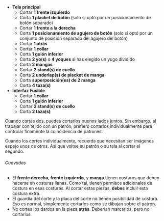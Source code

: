 *   **Tela principal**
    *   Cortar **1 frente izquierdo**
    *   Corta **1 placket de botón** (solo si optó por un posicionamiento de botón separado)
    *   Cortar **1 frente a la derecha**
    *   Corta **1 posicionamiento de agujero de botón** (solo si optó por un conjunto de posición separado del agujero del botón)
    *   Cortar **1 atrás**
    *   Cortar **1 collar**
    *   Corta **1 guión inferior**
    *   Corta **2 yo(s)** o **4 yoques** si has elegido un yugo dividido
    *   Corta **2 mangas**
    *   Cortar **2 stand(s) de cuello**
    *   Corta **2 underlap(s) de placket de manga**
    *   Corta **superposición(es) de 2 manga**
    *   Corta **4 taza(s)**
*   **Interfaz Fusible**
    *   Cortar **1 collar**
    *   Corta **1 guión inferior**
    *   Cortar **2 stand(s) de cuello**
    *   Corta **2 taza(s)**

<Note>

Cuando cortas dos, puedes cortarlos [buenos lados juntos](/docs/cowing/good-sides-juntos).
Sin embargo, al trabajar con tejido con un patrón, prefiero cortarlos individualmente para controlar finamente la coincidencia de patrones.

Cuando los cortes individualmente, recuerda que necesitan ser imágenes espejo unos de otros. Así que voltee su patrón o su tela al cortar el segundo.

</Note>

<Warning>

###### Cuavadas

*   El **frente derecha**, **frente izquierdo**, y **manga** tienen costuras que deben hacerse en costuras llanas. Como tal, tienen permisos adicionales de costura en esas costuras. Al cortar estas piezas, **debes** incluir esta costura extra.
*   El guardia del corte y la placa del corte no tienen posibilidad de costura. Eso es normal, simplemente cortarlos como se dibujan sobre el patrón.
*   No cortes los dardos en la pieza **atrás**. Deberían marcarlos, pero no cortarlos.

</Warning>
